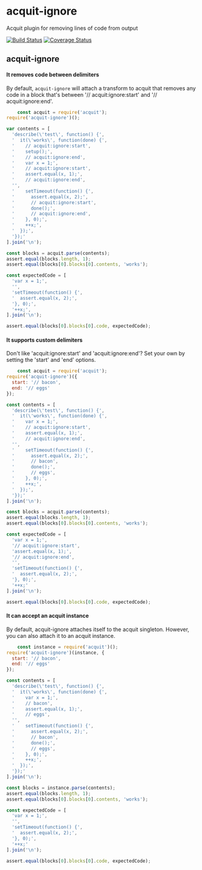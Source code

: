 # acquit-ignore

Acquit plugin for removing lines of code from output

[![Build Status](https://travis-ci.org/vkarpov15/acquit-ignore.svg?branch=master)](https://travis-ci.org/vkarpov15/acquit-ignore)
[![Coverage Status](https://coveralls.io/repos/vkarpov15/acquit-ignore/badge.svg?branch=master&service=github)](https://coveralls.io/github/vkarpov15/acquit-ignore?branch=master)

## acquit-ignore

#### It removes code between delimiters

By default, `acquit-ignore` will attach a transform to acquit
that removes any code in a block that's between
'// acquit:ignore:start' and '// acquit:ignore:end'.

```javascript
    const acquit = require('acquit');
require('acquit-ignore')();

var contents = [
  'describe(\'test\', function() {',
  '  it(\'works\', function(done) {',
  '    // acquit:ignore:start',
  '    setup();',
  '    // acquit:ignore:end',
  '    var x = 1;',
  '    // acquit:ignore:start',
  '    assert.equal(x, 1);',
  '    // acquit:ignore:end',
  '',
  '    setTimeout(function() {',
  '      assert.equal(x, 2);',
  '      // acquit:ignore:start',
  '      done();',
  '      // acquit:ignore:end',
  '    }, 0);',
  '    ++x;',
  '  });',
  '});'
].join('\n');

const blocks = acquit.parse(contents);
assert.equal(blocks.length, 1);
assert.equal(blocks[0].blocks[0].contents, 'works');

const expectedCode = [
  'var x = 1;',
  '',
  'setTimeout(function() {',
  '  assert.equal(x, 2);',
  '}, 0);',
  '++x;',
].join('\n');

assert.equal(blocks[0].blocks[0].code, expectedCode);
```

#### It supports custom delimiters

Don't like 'acquit:ignore:start' and 'acquit:ignore:end'?
Set your own by setting the 'start' and 'end' options.

```javascript
    const acquit = require('acquit');
require('acquit-ignore')({
  start: '// bacon',
  end: '// eggs'
});

const contents = [
  'describe(\'test\', function() {',
  '  it(\'works\', function(done) {',
  '    var x = 1;',
  '    // acquit:ignore:start',
  '    assert.equal(x, 1);',
  '    // acquit:ignore:end',
  '',
  '    setTimeout(function() {',
  '      assert.equal(x, 2);',
  '      // bacon',
  '      done();',
  '      // eggs',
  '    }, 0);',
  '    ++x;',
  '  });',
  '});'
].join('\n');

const blocks = acquit.parse(contents);
assert.equal(blocks.length, 1);
assert.equal(blocks[0].blocks[0].contents, 'works');

const expectedCode = [
  'var x = 1;',
  '// acquit:ignore:start',
  'assert.equal(x, 1);',
  '// acquit:ignore:end',
  '',
  'setTimeout(function() {',
  '  assert.equal(x, 2);',
  '}, 0);',
  '++x;'
].join('\n');

assert.equal(blocks[0].blocks[0].code, expectedCode);
```

#### It can accept an acquit instance

By default, acquit-ignore attaches itself to the acquit
singleton. However, you can also attach it to an acquit
instance.

```javascript
    const instance = require('acquit')();
require('acquit-ignore')(instance, {
  start: '// bacon',
  end: '// eggs'
});

const contents = [
  'describe(\'test\', function() {',
  '  it(\'works\', function(done) {',
  '    var x = 1;',
  '    // bacon',
  '    assert.equal(x, 1);',
  '    // eggs',
  '',
  '    setTimeout(function() {',
  '      assert.equal(x, 2);',
  '      // bacon',
  '      done();',
  '      // eggs',
  '    }, 0);',
  '    ++x;',
  '  });',
  '});'
].join('\n');

const blocks = instance.parse(contents);
assert.equal(blocks.length, 1);
assert.equal(blocks[0].blocks[0].contents, 'works');

const expectedCode = [
  'var x = 1;',
  '',
  'setTimeout(function() {',
  '  assert.equal(x, 2);',
  '}, 0);',
  '++x;'
].join('\n');

assert.equal(blocks[0].blocks[0].code, expectedCode);
```


